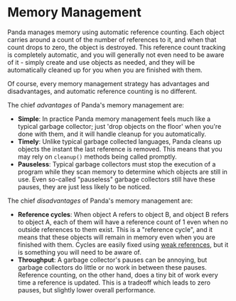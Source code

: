Memory Management
=================

Panda manages memory using automatic reference counting. Each object carries around a count of the
number of references to it, and when that count drops to zero, the object is destroyed. This
reference count tracking is completely automatic, and you will generally not even need to be aware
of it - simply create and use objects as needed, and they will be automatically cleaned up for you
when you are finished with them.

Of course, every memory management strategy has advantages and disadvantages, and automatic
reference counting is no different.

The chief *advantages* of Panda's memory management are:

* **Simple**: In practice Panda memory management feels much like a typical garbage collector; just
  'drop objects on the floor' when you're done with them, and it will handle cleanup for you
  automatically.
* **Timely**: Unlike typical garbage collected languages, Panda cleans up objects the instant the
  last reference is removed. This means that you may rely on `cleanup()` methods being called
  promptly.
* **Pauseless**: Typical garbage collectors must stop the execution of a program while they scan
  memory to determine which objects are still in use. Even so-called "pauseless" garbage collectors
  still have these pauses, they are just less likely to be noticed.

The chief *disadvantages* of Panda's memory management are:

* **Reference cycles**: When object A refers to object B, and object B refers to object A, each of
  them will have a reference count of 1 even when no outside references to them exist. This is a
  "reference cycle", and it means that these objects will remain in memory even when you are
  finished with them. Cycles are easily fixed using [weak references](weakReferences.md), but it is
  something you will need to be aware of.
* **Throughput**: A garbage collector's pauses can be annoying, but garbage collectors do little or
  no work in between these pauses. Reference counting, on the other hand, does a tiny bit of work
  every time a reference is updated. This is a tradeoff which leads to zero pauses, but slightly
  lower overall performance.
